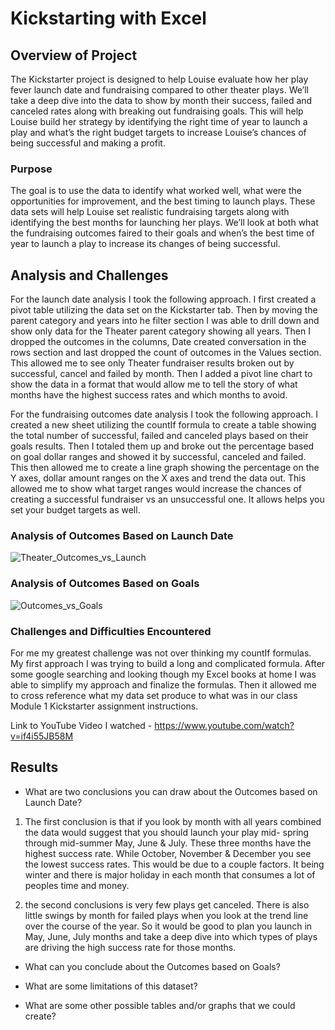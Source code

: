 # Kickstarting with Excel

## Overview of Project
The Kickstarter project is designed to help Louise evaluate how her play fever launch date and fundraising compared to other theater plays. We’ll take a deep dive into the data to show by month their success, failed and canceled rates along with breaking out fundraising goals. This will help Louise build her strategy by identifying the right time of year to launch a play and what’s the right budget targets to increase Louise’s chances of being successful and making a profit.

### Purpose
The goal is to use the data to identify what worked well, what were the opportunities for improvement, and the best timing to launch plays. These data sets will help Louise set realistic fundraising targets along with identifying the best months for launching her plays. We’ll look at both what the fundraising outcomes faired to their goals and when’s the best time of year to launch a play to increase its changes of being successful. 

## Analysis and Challenges
For the launch date analysis I took the following approach. I first created a pivot table utilizing the data set on the Kickstarter tab. Then by moving the parent category and years into he filter section I was able to drill down and show only data for the Theater parent category showing all years. Then I dropped the outcomes in the columns, Date created conversation in the rows section and last dropped the count of outcomes in the Values section. This allowed me to see only Theater fundraiser results broken out by successful, cancel and failed by month. Then I added a pivot line chart to show the data in a format that would allow me to tell the story of what months have the highest success rates and which months to avoid.

For the fundraising outcomes date analysis I took the following approach. I created a new sheet utilizing the countIf formula to create a table showing the total number of successful, failed and canceled plays based on their goals results. Then I totaled them up and broke out the percentage based on goal dollar ranges and showed it by successful, canceled and failed. This then allowed me to create a line graph showing the percentage on the Y axes, dollar amount ranges on the X axes and trend the data out. This allowed me to show what target ranges would increase the chances of creating a successful fundraiser vs an unsuccessful one. It allows helps you set your budget targets as well.

### Analysis of Outcomes Based on Launch Date
![Theater_Outcomes_vs_Launch](https://user-images.githubusercontent.com/101777677/161442717-54777913-2477-4a4d-8121-266a2a0a7b54.png)

### Analysis of Outcomes Based on Goals
![Outcomes_vs_Goals](https://user-images.githubusercontent.com/101777677/161442683-3060571d-08da-431a-986c-dbb1ee554996.png)

### Challenges and Difficulties Encountered
For me my greatest challenge was not over thinking my countIf formulas. My first approach I was trying to build a long and complicated formula. After some google searching and looking though my Excel books at home I was able to simplify my approach and finalize the formulas. Then it allowed me to cross reference what my data set produce to what was in our class Module 1 Kickstarter assignment instructions. 

Link to YouTube Video I watched - https://www.youtube.com/watch?v=if4i55JB58M

## Results
- What are two conclusions you can draw about the Outcomes based on Launch Date?
1. The first conclusion is that if you look by month with all years combined the data would suggest that you should launch your play mid- spring through mid-summer May, June & July. These three months have the highest success rate. While October, November & December you see the lowest success rates. This would be due to a couple factors. It being winter and there is major holiday in each month that consumes a lot of peoples time and money. 

2.  the second conclusions is very few plays get canceled. There is also little swings by month for failed plays when you look at the trend line over the course of the year. So it would be good to plan you launch in May, June, July months and take a deep dive into which types of plays are driving the high success rate for those months.


- What can you conclude about the Outcomes based on Goals?


- What are some limitations of this dataset?


- What are some other possible tables and/or graphs that we could create?
